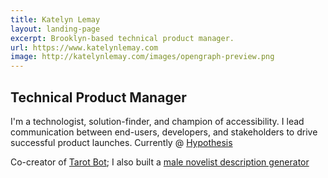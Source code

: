 ```yaml
---
title: Katelyn Lemay
layout: landing-page
excerpt: Brooklyn-based technical product manager.
url: https://www.katelynlemay.com
image: http://katelynlemay.com/images/opengraph-preview.png
---
```

## Technical Product Manager
I'm a technologist, solution-finder, and champion of accessibility. I lead communication between end-users, developers, and stakeholders to drive successful product launches. Currently @ [Hypothesis](https://web.hypothes.is)

Co-creator of [Tarot Bot](https://heuristictarot.com/tarotbot); I also built a [male novelist description generator](https://www.katelynlemay.com/male-novelist-description)
